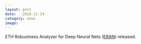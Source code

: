 ```yaml
---
layout: post
date:   2018-11-14
category: news
image: 
---
```


ETH Robustness Analyzer for Deep Neural Nets ([ERAN](https://www.ethz.ch/en/the-eth-zurich/education/awards/eth-medal/outstanding-doctoral-theses.html)) released.
